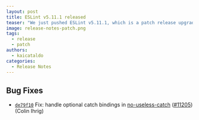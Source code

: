 ```yaml
---
layout: post
title: ESLint v5.11.1 released
teaser: "We just pushed ESLint v5.11.1, which is a patch release upgrade of ESLint. This release fixes several bugs found in the previous release."
image: release-notes-patch.png
tags:
  - release
  - patch
authors:
  - kaicataldo
categories:
  - Release Notes
---
```


## Bug Fixes


* [`de79f10`](https://github.com/eslint/eslint/commit/de79f1026b7035f0296d7876f1db64f225cca1b8) Fix: handle optional catch bindings in [no-useless-catch](/docs/rules/no-useless-catch) ([#11205](https://github.com/eslint/eslint/issues/11205)) (Colin Ihrig)
